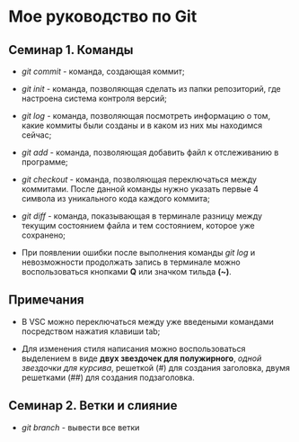 # Мое руководство по Git

## Семинар 1. Команды
* *git commit* - команда, создающая коммит;

* *git init* - команда, позволяющая сделать из папки репозиторий, где настроена система контроля версий;

* *git log* - команда, позволяющая посмотреть информацию о том, какие коммиты были созданы и в каком из них мы находимся сейчас;

* *git add* - команда, позволяющая добавить файл к отслеживанию в программе;

* *git checkout* - команда, позволяющая переключаться между коммитами. После данной команды нужно указать первые 4 символа из уникального кода каждого коммита;

* *git diff* - команда, показывающая в терминале разницу между текущим состоянием файла и тем состоянием, которое уже сохранено;

* При появлении ошибки после выполнения команды *git log* и невозможности продолжать запись в терминале можно воспользоваться кнопками **Q** или значком тильда **(~)**.

## Примечания

* В VSC можно переключаться между уже введеными командами посредством нажатия клавиши tab;

* Для изменения стиля написания можно воспользоваться выделением в виде **двух звездочек для полужирного**, *одной звездочки для курсива*, решеткой (#) для создания заголовка, двумя решетками (##) для создания подзаголовка.

## Семинар 2. Ветки и слияние
* *git branch* - вывести все ветки